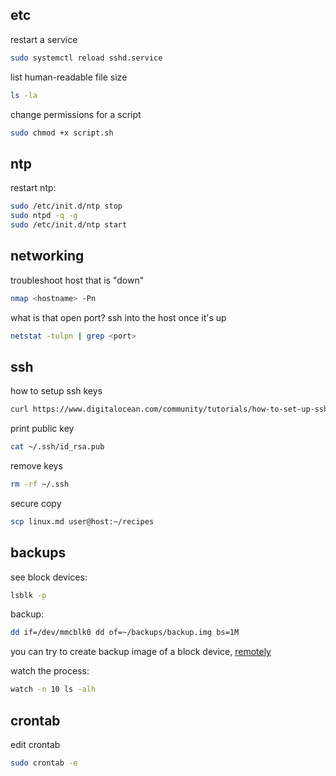 

## etc
restart a service
```bash
sudo systemctl reload sshd.service
```

list human-readable file size
```bash
ls -la
```

change permissions for a script
```bash
sudo chmod +x script.sh
```

## ntp
restart ntp:
```bash
sudo /etc/init.d/ntp stop
sudo ntpd -q -g
sudo /etc/init.d/ntp start
```

## networking
troubleshoot host that is "down"
```bash
nmap <hostname> -Pn
```

what is that open port? ssh into the host once it's up
```bash
netstat -tulpn | grep <port>
```

## ssh
how to setup ssh keys
```bash
curl https://www.digitalocean.com/community/tutorials/how-to-set-up-ssh-keys-2
```
print public key
```bash
cat ~/.ssh/id_rsa.pub
```
remove keys
```bash
rm -rf ~/.ssh 
```
secure copy
```bash
scp linux.md user@host:~/recipes
```

## backups
see block devices:
```bash
lsblk -p
```

backup:
```bash
dd if=/dev/mmcblk0 dd of=~/backups/backup.img bs=1M
```
you can try to create backup image of a block device, [remotely](https://www.it-react.com/index.php/2020/02/02/backup-your-raspberry-pi-remotely/)

watch the process:
```bash
watch -n 10 ls -alh
```

## crontab
edit crontab
```bash
sudo crontab -e
```

